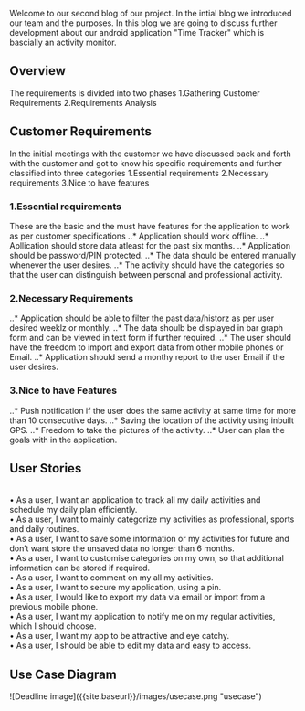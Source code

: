 Welcome to our second blog of our project. In the intial blog we introduced our team and the purposes. In this blog we are going to discuss further development about our android application "Time Tracker" which is bascially an activity monitor. 
<h2>Overview</h2>
The requirements is divided into two phases
1.Gathering Customer Requirements
2.Requirements Analysis

<h2>Customer Requirements</h2>
In the initial meetings with the customer we have discussed back and forth with the customer and got to know his specific requirements and further classified into three categories
1.Essential requirements
2.Necessary requirements
3.Nice to have  features
<h3>1.Essential requirements</h3>
These are the basic and the must have features for the application to work as per customer specifications
..* Application should work offline.
..* Apllication should store data atleast for the past six months.
..* Application should be password/PIN protected.
..* The data should be entered manually whenever the user desires.
..* The activity should have the categories so that the user can distinguish between personal and professional activity.

<h3>2.Necessary Requirements</h3>
..* Application should be able to filter the past data/historz as per user desired weeklz or monthly.
..* The data shoulb be displayed in bar graph form and can be viewed in text form if further required.
..* The user should have the freedom to import and export data from other mobile phones or Email.
..* Application should send a monthy report to the user Email if the user desires.

<h3>3.Nice to have Features</h3>
..* Push notification if the user does the same activity at same time for more than 10 consecutive days.
..* Saving the location of the activity using inbuilt GPS.
..* Freedom to take the pictures of the activity.
..* User can plan the goals with in the application.





















<h2>User Stories</h2>

<br>•	As a user, I want an application to track all my daily activities and schedule my daily plan efficiently.
<br>•	As a user, I want to mainly categorize my activities as professional, sports and daily routines.
<br>•	As a user, I want to save some information or my activities for future and don’t want store the unsaved data no longer than 6 months.
<br>•	As a user, I want to customise categories on my own, so that additional information can be stored if required.
<br>•	As a user, I want to comment on my all my activities.
<br>•	As a user, I want to secure my application, using a pin.
<br>•	As a user, I would like to export my data via email or import from a previous mobile phone.
<br>•	As a user, I want my application to notify me on my regular activities, which I should choose.
<br>•	As a user, I want my app to be attractive and eye catchy.
<br>•	As a user, I should be able to edit my data and easy to access.

<h2>Use Case Diagram</h2>
![Deadline image]({{site.baseurl}}/images/usecase.png "usecase")


<h1></h1>
